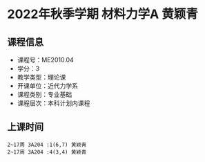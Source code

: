 # 2022年秋季学期 材料力学A 黄颖青






## 课程信息

- 课程号：ME2010.04
- 学分：3
- 教学类型：理论课
- 开课单位：近代力学系
- 课程类别：专业基础
- 课程层次：本科计划内课程

## 上课时间

```
2~17周 3A204 :1(6,7) 黄颖青
2~17周 3A204 :4(3,4) 黄颖青
```

